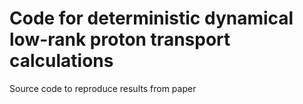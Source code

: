 # Code for deterministic dynamical low-rank proton transport calculations
Source code to reproduce results from paper 
